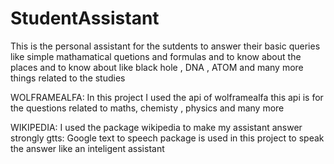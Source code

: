 # StudentAssistant
This is the personal assistant for the sutdents to answer their basic queries like simple mathamatical quetions and formulas
and to know about the places and to know about like black hole , DNA , ATOM and many more things related to the studies 

WOLFRAMEALFA:
  In this project I used the api of wolframealfa this api is for the questions related to maths, chemisty , physics and many more
  
WIKIPEDIA:
    I used the package wikipedia to make my assistant answer strongly
gtts:
    Google text to speech package is used in this project to speak the answer like an inteligent assistant
    

